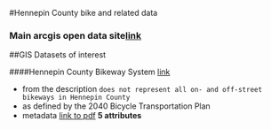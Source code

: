 #Hennepin County bike and related data

### Main arcgis open data site[link](http://gis.hennepin.opendata.arcgis.com/)


##GIS Datasets of interest

####Hennepin County Bikeway System [link](http://gis.hennepin.opendata.arcgis.com/datasets/938c8598f0a0439a8d612bb7894a05cc_1)
- from the description `does not represent all on- and off-street bikeways in Hennepin County`
- as defined by the 2040 Bicycle Transportation Plan
- metadata [link to pdf](https://gis.hennepin.us/OpenData/Metadata/Bikeways.pdf) **5 attributes**